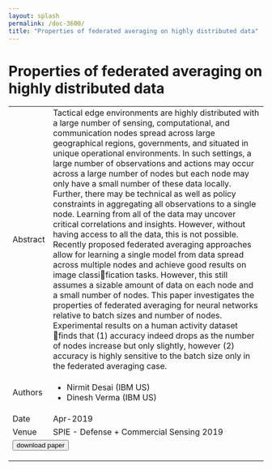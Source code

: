 ```yaml
---
layout: splash
permalink: /doc-3600/
title: "Properties of federated averaging on highly distributed data"
---
```


# Properties of federated averaging on highly distributed data

<table>
    <tbody>
    <tr>
        <td>Abstract</td>
        <td>Tactical edge environments are highly distributed with a large number of sensing, computational, and communication nodes spread across large geographical regions, governments, and situated in unique operational environments. In such settings, a large number of observations and actions may occur across a large number of nodes but each node may only have a small number of these data locally. Further, there may be technical as well as policy constraints in aggregating all observations to a single node. Learning from all of the data may uncover critical correlations and insights. However, without having access to all the data, this is not possible. Recently proposed federated averaging approaches allow for learning a single model from data spread across multiple nodes and achieve good results on image classification tasks. However, this still assumes a sizable amount of data on each node and a small number of nodes. This paper investigates the properties of federated averaging for neural networks relative to batch sizes and number of nodes. Experimental results on a human activity dataset finds that (1) accuracy indeed drops as the number of nodes increase but only slightly, however (2) accuracy is highly sensitive to the batch size only in the federated averaging case.</td>
    </tr>
    <tr>
        <td>Authors</td>
        <td>
            <ul>
                <li>Nirmit Desai (IBM US)</li>
                <li>Dinesh Verma (IBM US)</li>
            </ul>
        </td>
    </tr>
    <tr>
        <td>Date</td>
        <td>Apr-2019</td>
    </tr>
    <tr>
        <td>Venue</td>
        <td>SPIE - Defense + Commercial Sensing 2019</td>
    </tr>
        <tr>
            <td colspan="2">
                <form method="get" action="https://ibm.box.com/v/doc-3600-paper">
                    <button type="submit">download paper</button>
                </form>
            </td>
        </tr>
    </tbody>
</table>

